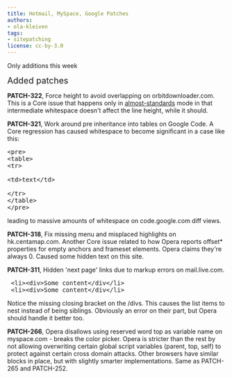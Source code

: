```yaml
---
title: Hotmail, MySpace, Google Patches
authors:
- ola-kleiven
tags:
- sitepatching
license: cc-by-3.0
---
```

Only additions this week

<span style="font-size: 140%">Added patches</span>

<strong>PATCH-322</strong>, Force height to avoid overlapping on orbitdownloader.com. This is a Core issue that happens only in <a href="http://www.quirksmode.org/css/quirksmode.html" target="_blank">almost-standards</a> mode in that intermediate whitespace doesn&#39;t affect the line height, while it should.

<strong>PATCH-321</strong>, Work around pre inheritance into tables on Google Code. A Core regression has caused whitespace to become significant in a case like this:

<pre>
&lt;pre&gt;
&lt;table&gt;
&lt;tr&gt;

&lt;td&gt;text&lt;/td&gt;

&lt;/tr&gt;
&lt;/table&gt;
&lt;/pre&gt;
</pre>

leading to massive amounts of whitespace on code.google.com diff views.

<strong>PATCH-318</strong>, Fix missing menu and misplaced highlights on hk.centamap.com. Another Core issue related to how Opera reports offset* properties for empty anchors and frameset elements. Opera claims they&#39;re always 0. Caused some hidden text on this site.

<strong>PATCH-311</strong>, Hidden &#39;next page&#39; links due to markup errors on mail.live.com.

<pre>
 &lt;li&gt;&lt;div&gt;Some content&lt;/div&lt;/li&gt;
 &lt;li&gt;&lt;div&gt;Some content&lt;/div&lt;/li&gt;
</pre>

Notice the missing closing bracket on the /divs. This causes the list items to nest instead of being siblings. Obviously an error on their part, but Opera should handle it better too.

<strong>PATCH-266</strong>, Opera disallows using reserved word top as variable name on myspace.com - breaks the color picker. Opera is stricter than the rest by not allowing overwriting certain global script variables (parent, top, self) to protect against certain cross domain attacks. Other browsers have similar blocks in place, but with slightly smarter implementations. Same as PATCH-265 and PATCH-252.
